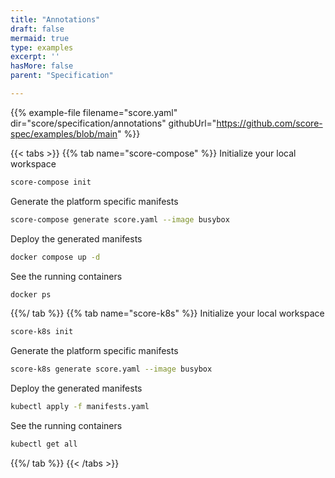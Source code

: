 ```yaml
---
title: "Annotations"
draft: false
mermaid: true
type: examples
excerpt: ''
hasMore: false
parent: "Specification"

---
```


{{% example-file filename="score.yaml" dir="score/specification/annotations" githubUrl="https://github.com/score-spec/examples/blob/main" %}}

{{< tabs >}}
{{% tab name="score-compose" %}}
Initialize your local workspace

```bash
score-compose init
```

Generate the platform specific manifests

```bash
score-compose generate score.yaml --image busybox
```

Deploy the generated manifests

```bash
docker compose up -d
```

See the running containers

```bash
docker ps
```

{{%/ tab %}}
{{% tab name="score-k8s" %}}
Initialize your local workspace

```bash
score-k8s init
```

Generate the platform specific manifests

```bash
score-k8s generate score.yaml --image busybox
```

Deploy the generated manifests

```bash
kubectl apply -f manifests.yaml
```

See the running containers

```bash
kubectl get all
```

{{%/ tab %}}
{{< /tabs >}}
